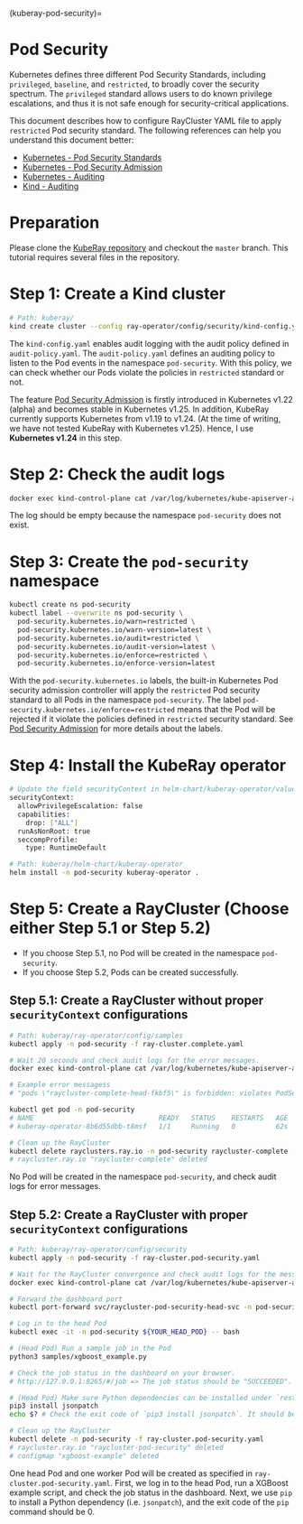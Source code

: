 (kuberay-pod-security)=

# Pod Security

Kubernetes defines three different Pod Security Standards, including `privileged`, `baseline`, and `restricted`, to broadly
cover the security spectrum. The `privileged` standard allows users to do known privilege escalations, and thus it is not
safe enough for security-critical applications.

This document describes how to configure RayCluster YAML file to apply `restricted` Pod security standard. The following
references can help you understand this document better:

* [Kubernetes - Pod Security Standards](https://kubernetes.io/docs/concepts/security/pod-security-standards/#restricted)
* [Kubernetes - Pod Security Admission](https://kubernetes.io/docs/concepts/security/pod-security-admission/)
* [Kubernetes - Auditing](https://kubernetes.io/docs/tasks/debug/debug-cluster/audit/)
* [Kind - Auditing](https://kind.sigs.k8s.io/docs/user/auditing/)

# Preparation

Please clone the [KubeRay repository](https://github.com/ray-project/kuberay) and checkout the `master` branch.
This tutorial requires several files in the repository.

# Step 1: Create a Kind cluster

```bash
# Path: kuberay/
kind create cluster --config ray-operator/config/security/kind-config.yaml --image=kindest/node:v1.26.0
```

The `kind-config.yaml` enables audit logging with the audit policy defined in `audit-policy.yaml`. The `audit-policy.yaml`
defines an auditing policy to listen to the Pod events in the namespace `pod-security`. With this policy, we can check
whether our Pods violate the policies in `restricted` standard or not.

The feature [Pod Security Admission](https://kubernetes.io/docs/concepts/security/pod-security-admission/) is firstly
introduced in Kubernetes v1.22 (alpha) and becomes stable in Kubernetes v1.25. In addition, KubeRay currently supports
Kubernetes from v1.19 to v1.24. (At the time of writing, we have not tested KubeRay with Kubernetes v1.25). Hence, I use **Kubernetes v1.24** in this step.

# Step 2: Check the audit logs

```bash
docker exec kind-control-plane cat /var/log/kubernetes/kube-apiserver-audit.log
```
The log should be empty because the namespace `pod-security` does not exist.

# Step 3: Create the `pod-security` namespace

```bash
kubectl create ns pod-security
kubectl label --overwrite ns pod-security \
  pod-security.kubernetes.io/warn=restricted \
  pod-security.kubernetes.io/warn-version=latest \
  pod-security.kubernetes.io/audit=restricted \
  pod-security.kubernetes.io/audit-version=latest \
  pod-security.kubernetes.io/enforce=restricted \
  pod-security.kubernetes.io/enforce-version=latest
```

With the `pod-security.kubernetes.io` labels, the built-in Kubernetes Pod security admission controller will apply the
`restricted` Pod security standard to all Pods in the namespace `pod-security`. The label
`pod-security.kubernetes.io/enforce=restricted` means that the Pod will be rejected if it violate the policies defined in
`restricted` security standard. See [Pod Security Admission](https://kubernetes.io/docs/concepts/security/pod-security-admission/) for more details about the labels.

# Step 4: Install the KubeRay operator

```bash
# Update the field securityContext in helm-chart/kuberay-operator/values.yaml
securityContext:
  allowPrivilegeEscalation: false
  capabilities:
    drop: ["ALL"]
  runAsNonRoot: true
  seccompProfile:
    type: RuntimeDefault

# Path: kuberay/helm-chart/kuberay-operator
helm install -n pod-security kuberay-operator .
```

# Step 5: Create a RayCluster (Choose either Step 5.1 or Step 5.2)

* If you choose Step 5.1, no Pod will be created in the namespace `pod-security`.
* If you choose Step 5.2, Pods can be created successfully.

## Step 5.1: Create a RayCluster without proper `securityContext` configurations

```bash
# Path: kuberay/ray-operator/config/samples
kubectl apply -n pod-security -f ray-cluster.complete.yaml

# Wait 20 seconds and check audit logs for the error messages.
docker exec kind-control-plane cat /var/log/kubernetes/kube-apiserver-audit.log

# Example error messagess
# "pods \"raycluster-complete-head-fkbf5\" is forbidden: violates PodSecurity \"restricted:latest\": allowPrivilegeEscalation != false (container \"ray-head\" must set securityContext.allowPrivilegeEscalation=false) ...

kubectl get pod -n pod-security
# NAME                               READY   STATUS    RESTARTS   AGE
# kuberay-operator-8b6d55dbb-t8msf   1/1     Running   0          62s

# Clean up the RayCluster
kubectl delete rayclusters.ray.io -n pod-security raycluster-complete
# raycluster.ray.io "raycluster-complete" deleted
```

No Pod will be created in the namespace `pod-security`, and check audit logs for error messages.

## Step 5.2: Create a RayCluster with proper `securityContext` configurations

```bash
# Path: kuberay/ray-operator/config/security
kubectl apply -n pod-security -f ray-cluster.pod-security.yaml

# Wait for the RayCluster convergence and check audit logs for the messages.
docker exec kind-control-plane cat /var/log/kubernetes/kube-apiserver-audit.log

# Forward the dashboard port
kubectl port-forward svc/raycluster-pod-security-head-svc -n pod-security 8265:8265

# Log in to the head Pod
kubectl exec -it -n pod-security ${YOUR_HEAD_POD} -- bash

# (Head Pod) Run a sample job in the Pod
python3 samples/xgboost_example.py

# Check the job status in the dashboard on your browser.
# http://127.0.0.1:8265/#/job => The job status should be "SUCCEEDED".

# (Head Pod) Make sure Python dependencies can be installed under `restricted` security standard
pip3 install jsonpatch
echo $? # Check the exit code of `pip3 install jsonpatch`. It should be 0.

# Clean up the RayCluster
kubectl delete -n pod-security -f ray-cluster.pod-security.yaml
# raycluster.ray.io "raycluster-pod-security" deleted
# configmap "xgboost-example" deleted
```

One head Pod and one worker Pod will be created as specified in `ray-cluster.pod-security.yaml`.
First, we log in to the head Pod, run a XGBoost example script, and check the job
status in the dashboard. Next, we use `pip` to install a Python dependency (i.e. `jsonpatch`), and the exit code of the `pip` command should be 0.
